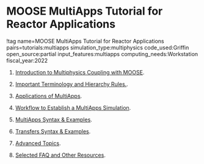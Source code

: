 # MOOSE MultiApps Tutorial for Reactor Applications

!tag name=MOOSE MultiApps Tutorial for Reactor Applications pairs=tutorials:multiapps
                       simulation_type:multiphysics
                       code_used:Griffin
                       open_source:partial
                       input_features:multiapps
                       computing_needs:Workstation
                       fiscal_year:2022

1. [Introduction to Multiphysics Coupling with MOOSE](multiapps_chps/chp_1_motives.md).

2. [Important Terminology and Hierarchy Rules.](multiapps_chps/chp_2_terminology.md).

3. [Applications of MultiApps](multiapps_chps/chp_3_applications.md).

4. [Workflow to Establish a MultiApps Simulation](multiapps_chps/chp_4_workflow.md).

5. [MultiApps Syntax & Examples](multiapps_chps/chp_5_multiapps.md).

6. [Transfers Syntax & Examples](multiapps_chps/chp_6_transfers.md).

7. [Advanced Topics](multiapps_chps/chp_7_adv_topics.md).

8. [Selected FAQ and Other Resources](multiapps_chps/chp_8_faq.md).

